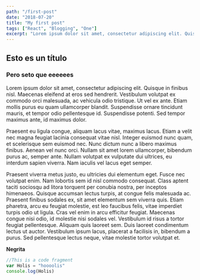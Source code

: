 ```yaml
---
path: "/first-post"
date: "2018-07-20"
title: "My first post"
tags: ["React", "Blogging", "One"]
excerpt: "Lorem ipsum dolor sit amet, consectetur adipiscing elit. Quisque in finibus nisl. Maecenas eleifend at eros sed hendrerit. Vestibulum volutpat ex commodo orci malesuada, ac vehicula odio tristique."
---
```


## Esto es un título
### Pero seto que eeeeees
Lorem ipsum dolor sit amet, consectetur adipiscing elit. Quisque in finibus nisl. Maecenas eleifend at eros sed hendrerit. Vestibulum volutpat ex commodo orci malesuada, ac vehicula odio tristique. Ut vel ex ante. Etiam mollis purus eu quam ullamcorper blandit. Suspendisse ornare tincidunt mauris, et tempor odio pellentesque id. Suspendisse potenti. Sed tempor maximus ante, id maximus dolor.

Praesent eu ligula congue, aliquam lacus vitae, maximus lacus. Etiam a velit nec magna feugiat lacinia consequat vitae nisl. Integer euismod nunc quam, et scelerisque sem euismod nec. Nunc dictum nunc a libero maximus finibus. Aenean vel nunc orci. Nullam sit amet lorem ullamcorper, bibendum purus ac, semper ante. Nullam volutpat ex vulputate dui ultrices, eu interdum sapien viverra. Nam iaculis vel lacus eget semper.

Praesent viverra metus justo, eu ultricies dui elementum eget. Fusce nec volutpat enim. Nam lobortis sem id nisl commodo consequat. Class aptent taciti sociosqu ad litora torquent per conubia nostra, per inceptos himenaeos. Quisque accumsan lectus turpis, at congue felis malesuada ac. Praesent finibus sodales ex, sit amet elementum sem viverra quis. Etiam pharetra, arcu eu feugiat molestie, est leo faucibus felis, vitae imperdiet turpis odio ut ligula. Cras vel enim in arcu efficitur feugiat. Maecenas congue nisi odio, id molestie nisi sodales vel. Vestibulum id risus a tortor feugiat pellentesque. Aliquam quis laoreet sem. Duis laoreet condimentum lectus ut auctor. Vestibulum ipsum lacus, placerat a facilisis in, bibendum a purus. Sed pellentesque lectus neque, vitae molestie tortor volutpat et.
  
  **Negrita**
  
  ```javascript
  //This is a code fragment
  var Holis = "hoooolis"
  console.log(Holis)
  ```